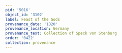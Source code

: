 ```yaml
---
pid: '5016'
object_id: '3102'
label: Feast of the Gods
provenance_date: '1820'
provenance_location: Germany
provenance_text: Collection of Speck von Stenburg
order: '0422'
collection: provenance
---
```

